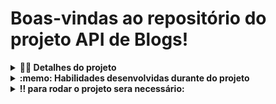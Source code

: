 # Boas-vindas ao repositório do projeto API de Blogs!

<details>
  <summary><strong>👨‍💻 Detalhes do projeto</strong></summary><br />

  Blogs API é uma API e um banco de dados para a produção de conteúdo para um blog! 

  onde foi desenvolvida uma aplicação em `Node.js` usando o pacote `sequelize` para fazer um `CRUD` de posts desevolvendo:

  1. endpoints que estarão conectados ao seu banco de dados seguindo os princípios do REST;

  2. um post onde é necessário usuário e login, portanto será trabalhada a **relação entre** `user` e `post`; 

  3. a utilização de categorias para os posts, trabalhando, assim, a **relação de** `posts` para `categories` e de `categories` para `posts`.

<br />
</details>
<details>
  <summary><strong>:memo: Habilidades desenvolvidas durante do projeto</strong></summary><br />

  Nesse projeto, foi capaz de:

  - Utilizar sequelize
  - Utilizar methodos GET POST DELETE PUT 
  - Utilizar um banco de dados dinamico
  - Vlidar senhas utilizando jwt
  - Vlidar inputs utilizando joi
  - Utilizar arquitetura Model Service Controller
  - Criar Banco de dados MySql
  
</details>

<details>
  <summary><strong>‼️ para rodar o projeto sera necessário: </strong></summary><br />

  1. Clone o repositório

  - Use o comando: `git clone git@https://github.com/HocineSehanine/blogs-API-project.git`.
  - Entre na pasta do repositório que você acabou de clonar:
    - `cd recipes-app`

  2. Instale as dependências e inicialize o projeto

  - Instale as dependências:
    - `npm install`
   
  3. Rodar os containers
   
  - Rodar docker:
    - `docker-compose up -d`
    
  4. Criar banco de dados 
  
  - Configurar a conexão com banco de dados
   **Você irá precisar configurar as variáveis de ambiente para uso do MySQL.** Você pode usar esse [Arquivo de variáveis de ambiente](https://github.com/HocineSehanine/blogs-API-project/blob/main/.env.example) como referência.

  O arquivo a seguir, contém um modelo das variáveis de ambiente utilizadas no projeto. Para o contexto de teste local, é importante configurar as variáveis: `MYSQL_HOST`, `MYSQL_PORT`, `MYSQL_USER`, `MYSQL_PASSWORD`:

  > 👉 `.env.example`
  ```env
#### SERVER VARS
NODE_ENV=development
API_PORT=3000
API_HOST=localhost
#### DATABASE VARS
MYSQL_HOST=localhost
MYSQL_PORT=3306
MYSQL_DB_NAME=blogs-api
MYSQL_USER=root
MYSQL_PASSWORD=password
#### SECRECT VARS
JWT_SECRET=suaSenhaSecreta
  ```
  #### Variável `JWT_SECRET`:
  
  Esta variável de ambiente deverá ser utilizada tanto para criar o token quanto para verificá-lo. Os teste locais e o avaliador vão utilizar a variável de ambiente `JWT_SECRET` para testar os requisitos

  - Criar banco de dados e rodar migrations:
    - `npm run prestart`
  - Rodar seedres:
    - `npm run seed`
  - Rodar servidor:
    - `npm run debug`
  
  3. utilização dos methodos
   
  - POTS http://localhost:3000/login:
    - `esse endponit é muito importante pra gerar um token que sera necessário nos proximos passos onde devemos declara o seguinte objeto no body:`
      -`{
          "email": "lewishamilton@gmail.com",
          "password": "123456"
        }`
   -POST http://localhost:3000/user
      -`esse endponit será utilisado para criar um novo usurio onde devemos declara o seguinte objeto no body:`
      -`{
          "displayName": "Brett Wiltshire",
          "email": "brett@email.com",
          "password": "123456",
          "image": "http://4.bp.blogspot.com/_YA50adQ-7vQ/S1gfR_6ufpI/AAAAAAAAAAk/1ErJGgRWZDg/S45/brett.png"
          // a imagem não é obrigatória
        }`
    -GET http://localhost:3000/user
      -`esse endponit será utilisado para listar todos os usurios`
      -`e será necessário declarar um token valido`
    
    -GET http://localhost:3000/user/:id
      -`esse endponit será utilisado para listar um usuario pelo seu id`
      -`e será necessário declarar um token valido`
      
    -POST http://localhost:3000/categories
      -`esse endponit será utilisado para listar todos os usurios`
      -`e será necessário declarar um token valido`
      
     
</details>
